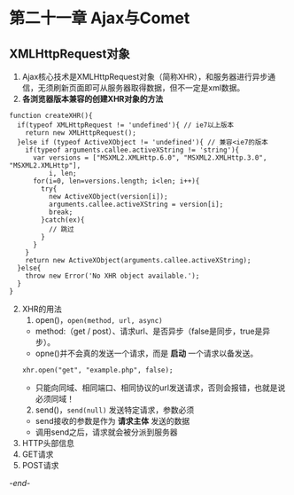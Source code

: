 # 第二十一章 Ajax与Comet

## XMLHttpRequest对象

1. Ajax核心技术是XMLHttpRequest对象（简称XHR），和服务器进行异步通信，无须刷新页面即可从服务器取得数据，但不一定是xml数据。
2. **各浏览器版本兼容的创建XHR对象的方法**
```
function createXHR(){
  if(typeof XMLHttpRequest != 'undefined'){ // ie7以上版本
    return new XMLHttpRequest();
  }else if (typeof ActiveXObject != 'undefined'){ // 兼容<ie7的版本
    if(typeof arguments.callee.activeXString != 'string'){
      var versions = ["MSXML2.XMLHttp.6.0", "MSXML2.XMLHttp.3.0", "MSXML2.XMLHttp"],
          i, len;
      for(i=0, len=versions.length; i<len; i++){
        try{
          new ActiveXObject(version[i]);
          arguments.callee.activeXString = version[i];
          break;
        }catch(ex){
          // 跳过
        }
      }
    }
    return new ActiveXObject(arguments.callee.activeXString);
  }else{
    throw new Error('No XHR object available.');
  }
}
```
2. XHR的用法
    1. open()，`open(method, url, async)`
      * method:（get / post）、请求url、是否异步（false是同步，true是异步）。
      * opne()并不会真的发送一个请求，而是 **启动** 一个请求以备发送。
      ```
      xhr.open("get", "example.php", false);
      ```
      * 只能向同域、相同端口、相同协议的url发送请求，否则会报错，也就是说必须同域！
    2. send()，`send(null)` 发送特定请求，参数必须
      * send接收的参数是作为 **请求主体** 发送的数据
      * 调用send之后，请求就会被分派到服务器
3. HTTP头部信息
4. GET请求
5. POST请求

*-end-*
